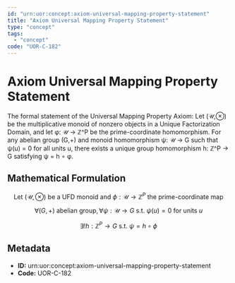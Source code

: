 ```yaml
---
id: "urn:uor:concept:axiom-universal-mapping-property-statement"
title: "Axiom Universal Mapping Property Statement"
type: "concept"
tags:
  - "concept"
code: "UOR-C-182"
---
```


# Axiom Universal Mapping Property Statement

The formal statement of the Universal Mapping Property Axiom: Let (𝒰,⊗) be the multiplicative monoid of nonzero objects in a Unique Factorization Domain, and let φ: 𝒰 → ℤ^P be the prime-coordinate homomorphism. For any abelian group (G,+) and monoid homomorphism ψ: 𝒰 → G such that ψ(u) = 0 for all units u, there exists a unique group homomorphism h: ℤ^P → G satisfying ψ = h ∘ φ.

## Mathematical Formulation

$$
\text{Let } (\mathcal{U}, \otimes) \text{ be a UFD monoid and } \phi: \mathcal{U} \to \mathbb{Z}^P \text{ the prime-coordinate map}
$$

$$
\forall (G,+) \text{ abelian group}, \forall \psi: \mathcal{U} \to G \text{ s.t. } \psi(u) = 0 \text{ for units } u
$$

$$
\exists! h: \mathbb{Z}^P \to G \text{ s.t. } \psi = h \circ \phi
$$

## Metadata

- **ID:** urn:uor:concept:axiom-universal-mapping-property-statement
- **Code:** UOR-C-182
